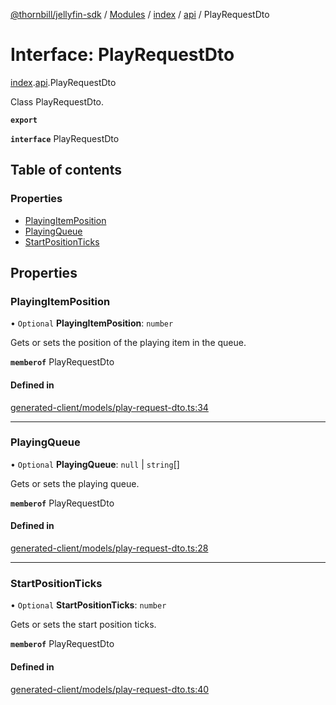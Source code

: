 [@thornbill/jellyfin-sdk](../README.md) / [Modules](../modules.md) / [index](../modules/index.md) / [api](../modules/index.api.md) / PlayRequestDto

# Interface: PlayRequestDto

[index](../modules/index.md).[api](../modules/index.api.md).PlayRequestDto

Class PlayRequestDto.

**`export`**

**`interface`** PlayRequestDto

## Table of contents

### Properties

- [PlayingItemPosition](index.api.PlayRequestDto.md#playingitemposition)
- [PlayingQueue](index.api.PlayRequestDto.md#playingqueue)
- [StartPositionTicks](index.api.PlayRequestDto.md#startpositionticks)

## Properties

### PlayingItemPosition

• `Optional` **PlayingItemPosition**: `number`

Gets or sets the position of the playing item in the queue.

**`memberof`** PlayRequestDto

#### Defined in

[generated-client/models/play-request-dto.ts:34](https://github.com/thornbill/jellyfin-sdk-typescript/blob/eb13db7/src/generated-client/models/play-request-dto.ts#L34)

___

### PlayingQueue

• `Optional` **PlayingQueue**: ``null`` \| `string`[]

Gets or sets the playing queue.

**`memberof`** PlayRequestDto

#### Defined in

[generated-client/models/play-request-dto.ts:28](https://github.com/thornbill/jellyfin-sdk-typescript/blob/eb13db7/src/generated-client/models/play-request-dto.ts#L28)

___

### StartPositionTicks

• `Optional` **StartPositionTicks**: `number`

Gets or sets the start position ticks.

**`memberof`** PlayRequestDto

#### Defined in

[generated-client/models/play-request-dto.ts:40](https://github.com/thornbill/jellyfin-sdk-typescript/blob/eb13db7/src/generated-client/models/play-request-dto.ts#L40)
